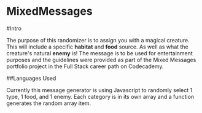 # MixedMessages

#Intro

The purpose of this randomizer is to assign you with a magical creature. This will include a specific **habitat** and **food** source. As well as what the creature's natural **enemy** is! The message is to be used for entertainment purposes and the guidelines were provided as part of the Mixed Messages portfolio project in the Full Stack career path on Codecademy.

##Languages Used

Currently this message generator is using Javascript to randomly select 1 type, 1 food, and 1 enemy. Each category is in its own array and a function generates the random array item.
